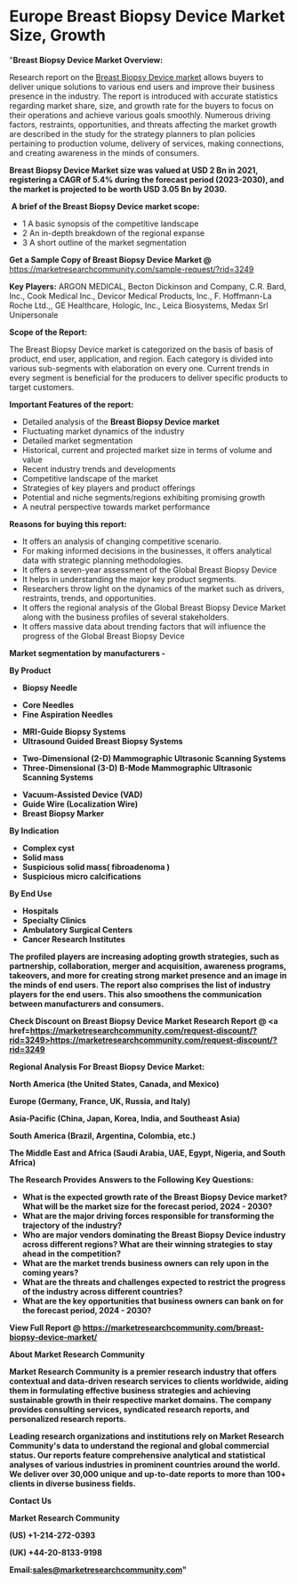 # Europe Breast Biopsy Device Market Size, Growth
"<strong>Breast Biopsy Device Market Overview:</strong>

Research report on the <a href=https://marketresearchcommunity.com/breast-biopsy-device-market/>Breast Biopsy Device market</a> allows buyers to deliver unique solutions to various end users and improve their business presence in the industry. The report is introduced with accurate statistics regarding market share, size, and growth rate for the buyers to focus on their operations and achieve various goals smoothly. Numerous driving factors, restraints, opportunities, and threats affecting the market growth are described in the study for the strategy planners to plan policies pertaining to production volume, delivery of services, making connections, and creating awareness in the minds of consumers.

<strong>Breast Biopsy Device Market size was valued at USD 2 Bn in 2021, registering a CAGR of 5.4% during the forecast period (2023-2030), and the market is projected to be worth USD 3.05 Bn by 2030.</strong>

 <Strong>A brief of the Breast Biopsy Device market scope:</Strong>
<ul>
 <li>1  A basic synopsis of the competitive landscape</li>
 <li>2  An in-depth breakdown of the regional expanse</li>
 <li>3  A short outline of the market segmentation</li>
</ul>
<strong>Get a Sample Copy of Breast Biopsy Device Market @ </b></strong><a href=https://marketresearchcommunity.com/sample-request/?rid=3249><u>https://marketresearchcommunity.com/sample-request/?rid=3249</u></a>

<strong>Key Players:</strong> 
ARGON MEDICAL, Becton Dickinson and Company, C.R. Bard, Inc., Cook Medical Inc., Devicor Medical Products, Inc., F. Hoffmann-La Roche Ltd.,, GE Healthcare, Hologic, Inc., Leica Biosystems, Medax Srl Unipersonale

<strong>Scope of the Report:</strong>

The Breast Biopsy Device market is categorized on the basis of basis of product, end user, application, and region. Each category is divided into various sub-segments with elaboration on every one. Current trends in every segment is beneficial for the producers to deliver specific products to target customers.

<strong><b>Important Features of the report:</b></strong>
<ul>
  <li>Detailed analysis of the <strong><b>Breast Biopsy Device </b></strong><strong><b>market</b></strong></li>
  <li>Fluctuating market dynamics of the industry</li>
  <li>Detailed market segmentation</li>
  <li>Historical, current and projected market size in terms of volume and value</li>
  <li>Recent industry trends and developments</li>
  <li>Competitive landscape of the market</li>
  <li>Strategies of key players and product offerings</li>
  <li>Potential and niche segments/regions exhibiting promising growth</li>
  <li>A neutral perspective towards market performance</li>
</ul>
<strong><b>Reasons for buying this report:</b></strong>
<ul>
  <li>It offers an analysis of changing competitive scenario.</li>
  <li>For making informed decisions in the businesses, it offers analytical data with strategic planning methodologies.</li>
  <li>It offers a seven-year assessment of the Global Breast Biopsy Device</li>
  <li>It helps in understanding the major key product segments.</li>
  <li>Researchers throw light on the dynamics of the market such as drivers, restraints, trends, and opportunities.</li>
  <li>It offers the regional analysis of the Global Breast Biopsy Device Market along with the business profiles of several stakeholders.</li>
  <li>It offers massive data about trending factors that will influence the progress of the Global Breast Biopsy Device</li>
</ul>

<strong>Market segmentation by manufacturers -</strong>


<strong><strong>By Product</strong></h4>
<ul>
 	<li>Biopsy Needle</li>
</ul>
<ul>
 	<li>Core Needles</li>
 	<li>Fine Aspiration Needles</li>
</ul>
<ul>
 	<li>MRI-Guide Biopsy Systems</li>
 	<li>Ultrasound Guided Breast Biopsy Systems</li>
</ul>
<ul>
 	<li>Two-Dimensional (2-D) Mammographic Ultrasonic Scanning Systems</li>
 	<li>Three-Dimensional (3-D) B-Mode Mammographic Ultrasonic Scanning Systems</li>
</ul>
<ul>
 	<li>Vacuum-Assisted Device (VAD)</li>
 	<li>Guide Wire (Localization Wire)</li>
 	<li>Breast Biopsy Marker</li>
</ul>
<strong><strong>By Indication</strong></h4>
<ul>
 	<li>Complex cyst</li>
 	<li>Solid mass</li>
 	<li>Suspicious solid mass( fibroadenoma )</li>
 	<li>Suspicious micro calcifications</li>
</ul>
<strong><strong>By End Use</strong></h3>
<ul>
 	<li>Hospitals</li>
 	<li>Specialty Clinics</li>
 	<li>Ambulatory Surgical Centers</li>
 	<li>Cancer Research Institutes</li>
</ul>
<strong>

The profiled players are increasing adopting growth strategies, such as partnership, collaboration, merger and acquisition, awareness programs, takeovers, and more for creating strong market presence and an image in the minds of end users. The report also comprises the list of industry players for the end users. This also smoothens the communication between manufacturers and consumers.

<strong><b>Check Discount on Breast Biopsy Device Market Research Report @ </b></strong><a href=https://marketresearchcommunity.com/request-discount/?rid=3249><u>https://marketresearchcommunity.com/request-discount/?rid=3249</u></a>

<strong>Regional Analysis For Breast Biopsy Device Market:</strong>

<strong>North America</strong> (the United States, Canada, and Mexico)

<strong>Europe</strong> (Germany, France, UK, Russia, and Italy)

<strong>Asia-Pacific</strong> (China, Japan, Korea, India, and Southeast Asia)

<strong>South America</strong> (Brazil, Argentina, Colombia, etc.)

<strong>The Middle East and Africa</strong> (Saudi Arabia, UAE, Egypt, Nigeria, and South Africa)

<strong>The Research Provides Answers to the Following Key Questions:</strong>
<ul>
 	<li>What is the expected growth rate of the Breast Biopsy Device market? What will be the market size for the forecast period, 2024 - 2030?</li>
 	<li>What are the major driving forces responsible for transforming the trajectory of the industry?</li>
 	<li>Who are major vendors dominating the Breast Biopsy Device industry across different regions? What are their winning strategies to stay ahead in the competition?</li>
 	<li>What are the market trends business owners can rely upon in the coming years?</li>
 	<li>What are the threats and challenges expected to restrict the progress of the industry across different countries?</li>
 	<li>What are the key opportunities that business owners can bank on for the forecast period, 2024 - 2030?</li>
</ul>

<strong>View Full Report @</strong> <a href=https://marketresearchcommunity.com/breast-biopsy-device-market/>https://marketresearchcommunity.com/breast-biopsy-device-market/</a>

<strong>About Market Research Community</strong>

Market Research Community is a premier research industry that offers contextual and data-driven research services to clients worldwide, aiding them in formulating effective business strategies and achieving sustainable growth in their respective market domains. The company provides consulting services, syndicated research reports, and personalized research reports.

Leading research organizations and institutions rely on Market Research Community's data to understand the regional and global commercial status. Our reports feature comprehensive analytical and statistical analyses of various industries in prominent countries around the world. We deliver over 30,000 unique and up-to-date reports to more than 100+ clients in diverse business fields.

<strong>Contact Us</strong>

<strong>Market Research Community</strong>

(US) +1-214-272-0393

(UK) +44-20-8133-9198

<strong>Email:</strong>sales@marketresearchcommunity.com"

